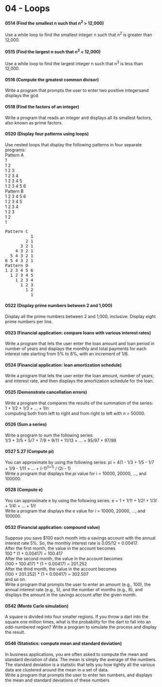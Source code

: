# 04 - Loops
#### 0514 (Find the smallest n such that n<sup>2</sup> > 12,000)
Use a while loop to find the smallest integer n such that n<sup>2</sup> is greater than 12,000.
#### 0515 (Find the largest n such that n<sup>3</sup> < 12,000)
Use a while loop to find the largest integer n such that n<sup>3</sup> is less than 12,000.
#### 0516 (Compute the greatest common divisor)
Write a program that prompts the user to enter two positive integersand displays the gcd.
#### 0518 (Find the factors of an integer)
Write a program that reads an integer and displays all its smallest factors, also known as prime factors.
#### 0520 (Display four patterns using loops) 
Use nested loops that display the following patterns in four separate programs:  
Pattern A  
1  
1 2  
1 2 3  
1 2 3 4  
1 2 3 4 5  
1 2 3 4 5 6  
Pattern B  
1 2 3 4 5 6   
1 2 3 4 5   
1 2 3 4   
1 2 3   
1 2   
1   
<pre>
Pattern C
          1 
        2 1 
      3 2 1 
    4 3 2 1 
  5 4 3 2 1 
6 5 4 3 2 1 
Pattern D
1 2 3 4 5 6 
  1 2 3 4 5 
    1 2 3 4 
      1 2 3 
        1 2 
          1 
</pre>
#### 0522 (Display prime numbers between 2 and 1,000) 
Display all the prime numbers between 2 and 1,000, inclusive. Display eight prime numbers
per line.
#### 0523 (Financial application: compare loans with various interest rates)
Write a program that lets the user enter the loan amount and loan period in number of years
and displays the monthly and total payments for each interest rate starting from
5% to 8%, with an increment of 1/8.
#### 0524 (Financial application: loan amortization schedule)
Write a program that lets the user enter the loan amount, number of years, and interest rate, and then displays the amortization schedule for the loan.
#### 0525 (Demonstrate cancellation errors) 
Write a program that compares the results of the summation of the series:  
 1 + 1/2 + 1/3 + ... + 1/n  
 computing both from left to right and from right to left with n = 50000.
#### 0526 (Sum a series) 
Write a program to sum the following series:  
1/3 + 3/5 + 5/7 + 7/9 + 9/11 + 11/13 + ... + 95/97 + 97/99
#### 0527 5.27 (Compute pi)
You can approximate by using the following series:
pi = 4(1 - 1/3 + 1/5 - 1/7 + 1/9 - 1/11 + ... + (-1)<sup>(i+1)</sup> / (2i - 1)  
Write a program that displays the $pi$ value for i = 10000, 20000, ..., and 100000.
#### 0528 (Compute e) 
You can approximate e by using the following series:
e = 1 + 1/1! + 1/2! + 1/3! + 1/4! + ... + 1/i!  
Write a program that displays the e value for i = 10000, 20000, ..., and 100000.
#### 0532 (Financial application: compound value) 
Suppose you save $100 each month into a savings account with the annual interest rate 5%. So, the monthly interest rate is 0.05/12 = 0.00417.  
After the first month, the value in the account becomes  
100 * (1 + 0.00417) = 100.417  
After the second month, the value in the account becomes  
(100 + 100.417) * (1 + 0.00417) = 201.252  
After the third month, the value in the account becomes  
(100 + 201.252) * (1 + 0.00417) = 302.507  
and so on.  
Write a program that prompts the user to enter an amount (e.g., 100), the annual
interest rate (e.g., 5), and the number of months (e.g., 6), and displays the amount
in the savings account after the given month.
#### 0542 (Monte Carlo simulation) 
A square is divided into four smaller regions. If you throw a dart into the square one million times, what is the probability for
the dart to fall into an odd-numbered region? Write a program to simulate the
process and display the result.
#### 0546 (Statistics: compute mean and standard deviation) 
In business applications, you are often asked to compute the mean and standard deviation of data. The mean is
simply the average of the numbers. The standard deviation is a statistic that tells
you how tightly all the various data are clustered around the mean in a set of data.  
Write a program that prompts the user to enter ten numbers, and displays the mean and standard deviations
of these numbers

